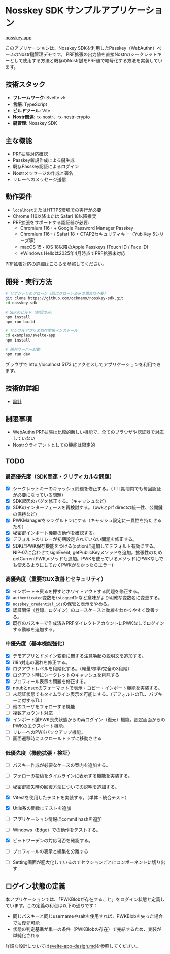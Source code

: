 # Nosskey SDK サンプルアプリケーション

[nosskey.app](https://nosskey.app/)

このアプリケーションは、Nosskey SDKを利用したPasskey（WebAuthn）ベースのNostr鍵管理デモです。
PRF拡張の出力値を直接Nostrのシークレットキーとして使用する方法と既存のNostr鍵をPRF値で暗号化する方法を実装しています。

## 技術スタック

- **フレームワーク**: Svelte v5
- **言語**: TypeScript
- **ビルドツール**: Vite
- **Nostr関連**: rx-nostr、rx-nostr-crypto
- **鍵管理**: Nosskey SDK

## 主な機能

- PRF拡張対応確認
- Passkey新規作成による鍵生成
- 既存Passkey認証によるログイン
- Nostrメッセージの作成と署名
- リレーへのメッセージ送信

## 動作要件

- `localhost`またはHTTPS環境での実行が必要
- Chrome 116以降または Safari 18以降推奨
- PRF拡張をサポートする認証器が必要:
  - Chromium 116+ + Google Password Manager Passkey
  - Chromium 116+ / Safari 18 + CTAP2セキュリティキー（YubiKey 5シリーズ等）
  - macOS 15・iOS 18以降のApple Passkeys (Touch ID / Face ID)
  - ※Windows Helloは2025年4月時点でPRF拡張未対応

PRF拡張対応の詳細は[こちら](../../docs/prf-support-tables.md)を参照してください。

## 開発・実行方法

```bash
# リポジトリのクローン（既にクローン済みの場合は不要）
git clone https://github.com/ocknamo/nosskey-sdk.git
cd nosskey-sdk

# SDKのビルド（初回のみ）
npm install
npm run build

# サンプルアプリの依存関係インストール
cd examples/svelte-app
npm install

# 開発サーバー起動
npm run dev
```

ブラウザで http://localhost:5173 にアクセスしてアプリケーションを利用できます。

## 技術的詳細

- [設計](svelte-app-design.md)

## 制限事項

- WebAuthn PRF拡張は比較的新しい機能で、全てのブラウザや認証器で対応していない
- Nostrクライアントとしての機能は限定的

## TODO

### 最高優先度（SDK関連・クリティカルな問題）
- [x] シークレットキーのキャッシュ問題を修正する。（TTL期間内でも毎回認証が必要になっている問題）
- [x] SDK起因のバグを修正する。（キャッシュなど）
- [x] SDKのインターフェースを再検討する。（pwkとprf directの統一性、公開鍵の保持など）
- [x] PWKManagerをシングルトンにする（キャッシュ設定に一貫性を持たせるため）
- [x] 秘密鍵インポート機能の動作を確認する。
- [x] デフォルトのリレーが初期設定されていない問題を修正する。
- [x] SDKにPWK保存機能をつける(optionに追加してデフォルト有効にする。NIP-07に合わせてsignEvent, getPublicKeyメソッドを追加。拡張性のためgetCurrentPWKメソッドも追加。PWKを使っているメソッドにPWKなしでも使えるようにしておくPWKがなかったらエラー)

### 高優先度（重要なUX改善とセキュリティ）
- [x] インポート→戻るを押すとホワイトアウトする問題を修正する。
- [x] `authenticated`変数を`isLoggedIn`など意味がより明確な変数名に変更する。
- [x] `nosskey_credential_ids`の保管と表示をやめる。
- [x] 認証関係（登録、ログイン）のユースケースと動線をわかりやすく改善する。
- [x] 既存のパスキーで作成済みPRFダイレクトアカウントにPWKなしでログインする動線を追加する。

### 中優先度（基本機能強化）
- [x] デモアプリとドメイン変更に関する注意喚起の説明文を追加する。
- [x] i18n対応の漏れを修正する。
- [x] ログアウトレベルを段階化する。（軽量/標準/完全の3段階）
- [x] ログアウト時にシークレットのキャッシュを削除する
- [x] プロフィール表示の問題を修正する。
- [x] npubとnsecのフォーマットで表示・コピー・インポート機能を実装する。
- [ ] 未認証状態でもタイムライン表示を可能にする。（デフォルトのTL、パブキーに対するTL）
- [ ] 他のユーザをフォローする機能
- [ ] 複数アカウント対応
- [x] インポート鍵PWK喪失状態からの再ログイン（復元）機能。設定画面からのPWKのエクスポート機能。
- [ ] リレーへのPWKバックアップ機能。
- [ ] 画面遷移時にスクロールトップに移動させる

### 低優先度（機能拡張・検証）
- [ ] パスキー作成が必要なケースの案内を追加する。
- [ ] フォローの投稿をタイムラインに表示する機能を実装する。
- [ ] 秘密鍵紛失時の回復方法についての説明を追加する。
- [x] Vitestを使用したテストを実装する。（単体・統合テスト）
- [x] Utils系の関数にテストを追加
- [ ] アプリケーション情報にcommit hashを追加
- [ ] Windows（Edge）での動作をテストする。
- [x] ビットワーデンの対応可否を確認する。
- [ ] プロフィールの表示と編集を分離する
- [ ] Setting画面が肥大化しているのでセクションごとにコンポーネントに切り出す


## ログイン状態の定義

本アプリケーションでは、「PWKBlobが存在すること」をログイン状態と定義しています。この定義の利点は以下の通りです：

- 同じパスキーと同じusernameやsaltを使用すれば、PWKBlobを失った場合でも復元可能
- 状態の判定基準が単一の条件（PWKBlobの存在）で完結するため、実装が単純化される

詳細な設計については[svelte-app-design.md](svelte-app-design.md)を参照してください。
